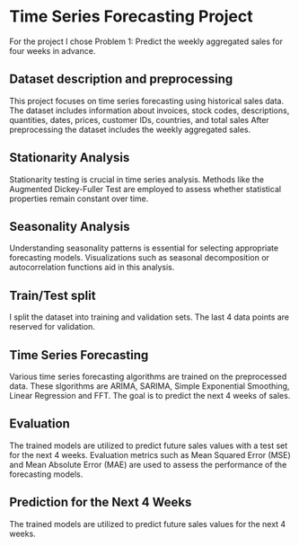 # Time Series Forecasting Project

For the project I chose Problem 1: Predict the weekly aggregated sales for four weeks in advance.

## Dataset description and preprocessing

This project focuses on time series forecasting using historical sales data. The dataset includes information about invoices, stock codes, descriptions, quantities, dates, prices, customer IDs, countries, and total sales After preprocessing the dataset includes the weekly aggregated sales.

## Stationarity Analysis

Stationarity testing is crucial in time series analysis. Methods like the Augmented Dickey-Fuller Test are employed to assess whether statistical properties remain constant over time.

## Seasonality Analysis

Understanding seasonality patterns is essential for selecting appropriate forecasting models. Visualizations such as seasonal decomposition or autocorrelation functions aid in this analysis.

## Train/Test split

I split the dataset into training and validation sets. The last 4 data points are reserved for validation.

## Time Series Forecasting

Various time series forecasting algorithms are trained on the preprocessed data. These slgorithms are ARIMA, SARIMA, Simple Exponential Smoothing, Linear Regression and FFT. The goal is to predict the next 4 weeks of sales.

## Evaluation

The trained models are utilized to predict future sales values with a test set for the next 4 weeks. Evaluation metrics such as Mean Squared Error (MSE) and Mean Absolute Error (MAE) are used to assess the performance of the forecasting models.

## Prediction for the Next 4 Weeks

The trained models are utilized to predict future sales values for the next 4 weeks.
